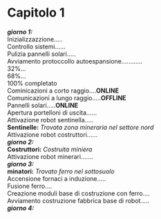 # Capitolo  1
***giorno 1:***   
Inizializzazzione.....  
Controllo sistemi......  
Pulizia pannelli solari.....  
Avviamento protoccollo autoespansione............  
32%...  
68%...  
100% completato   
Cominicazioni a corto raggio....**ONLINE**  
Comunicazioni a lungo raggio.....**OFFLINE**   
Pannelli solari.....**ONLINE**   
Apertura portelloni di uscita......  
Attivazione robot sentinella.....  
**Sentinelle:** *Trovata zona mineraria nel settore nord*  
Attivazione robot costruttori......   
***giorno 2:***   
**Costruttori:** *Costruita miniera*   
Attivazione robot minerari.......  
***giorno 3:***  
**minatori:** *Trovato ferro nel sottosuolo*   
Accensione fornaci a induzione.....  
Fusione ferro....  
Creazione moduli base di costruzione con ferro....   
Avviamento costruzione fabbrica base di robot.....   
***giorno 4:***

